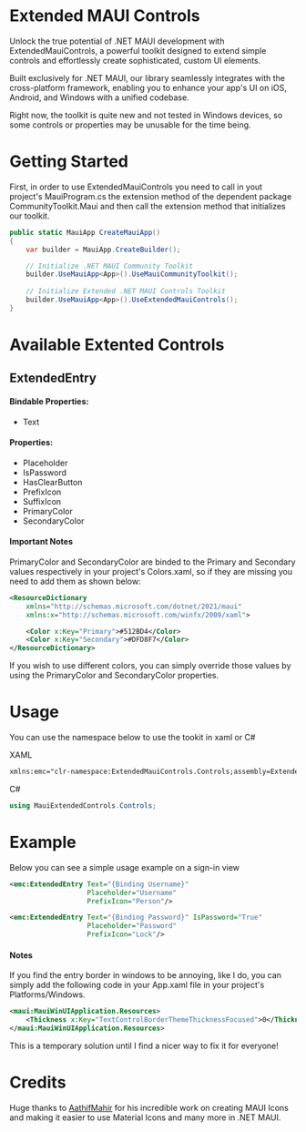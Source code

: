 
# Extended MAUI Controls

Unlock the true potential of .NET MAUI development with ExtendedMauiControls, a powerful toolkit designed to extend simple controls and effortlessly create sophisticated, custom UI elements.

Built exclusively for .NET MAUI, our library seamlessly integrates with the cross-platform framework, enabling you to enhance your app's UI on iOS, Android, and Windows with a unified codebase.

Right now, the toolkit is quite new and not tested in Windows devices, so some controls or properties may be unusable for the time being.

# Getting Started

First, in order to use ExtendedMauiControls you need to call in yout project's MauiProgram.cs the extension method of the dependent package CommunityToolkit.Maui and then call the extension method that initializes our toolkit.

```csharp
public static MauiApp CreateMauiApp()
{
    var builder = MauiApp.CreateBuilder();

    // Initialize .NET MAUI Community Toolkit
    builder.UseMauiApp<App>().UseMauiCommunityToolkit();
    
    // Initialize Extended .NET MAUI Controls Toolkit
    builder.UseMauiApp<App>().UseExtendedMauiControls();
}
```
    
# Available Extented Controls
## ExtendedEntry

#### Bindable Properties:
   - Text
#### Properties:
   - Placeholder
   - IsPassword
   - HasClearButton
   - PrefixIcon
   - SuffixIcon
   - PrimaryColor
   - SecondaryColor

#### Important Notes
 PrimaryColor and SecondaryColor are binded to the Primary and Secondary values respectively in your project's Colors.xaml, so if they are missing you need to add them as shown below:

```xml
<ResourceDictionary 
    xmlns="http://schemas.microsoft.com/dotnet/2021/maui"
    xmlns:x="http://schemas.microsoft.com/winfx/2009/xaml">

    <Color x:Key="Primary">#512BD4</Color>
    <Color x:Key="Secondary">#DFD8F7</Color>
</ResourceDictionary>
```

If you wish to use different colors, you can simply override those values by using the PrimaryColor and SecondaryColor properties.

# Usage

You can use the namespace below to use the tookit in xaml or C#

XAML

```xml
xmlns:emc="clr-namespace:ExtendedMauiControls.Controls;assembly=ExtendedMauiControls"
```

C#
```csharp
using MauiExtendedControls.Controls;
```

# Example

Below you can see a simple usage example on a sign-in view

```xml
<emc:ExtendedEntry Text="{Binding Username}"
                   Placeholder="Username"
                   PrefixIcon="Person"/>

<emc:ExtendedEntry Text="{Binding Password}" IsPassword="True"
                   Placeholder="Password"
                   PrefixIcon="Lock"/>
```

#### Notes
 If you find the entry border in windows to be annoying, like I do, you can simply add the following code in your App.xaml file in your project's Platforms/Windows.

```xml
<maui:MauiWinUIApplication.Resources>
    <Thickness x:Key="TextControlBorderThemeThicknessFocused">0</Thickness>
</maui:MauiWinUIApplication.Resources>
```
This is a temporary solution until I find a nicer way to fix it for everyone!

# Credits

Huge thanks to
[AathifMahir](https://github.com/AathifMahir) for his incredible work on creating MAUI Icons and making it easier to use Material Icons and many more in .NET MAUI.
